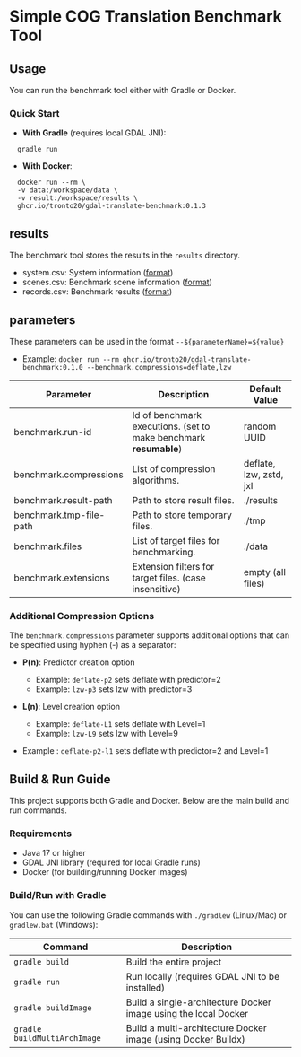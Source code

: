 # Simple COG Translation Benchmark Tool

## Usage

You can run the benchmark tool either with Gradle or Docker.

### Quick Start

- **With Gradle** (requires local GDAL JNI):
```shell
  gradle run
```

- **With Docker**:
```shell
  docker run --rm \
  -v data:/workspace/data \
  -v result:/workspace/results \
  ghcr.io/tronto20/gdal-translate-benchmark:0.1.3
```

## results

The benchmark tool stores the results in the `results` directory.

- system.csv: System information ([format](src/main/kotlin/ai/sianalytics/gdaltranslatebenchmark/data/SystemData.kt))
- scenes.csv: Benchmark scene
  information ([format](src/main/kotlin/ai/sianalytics/gdaltranslatebenchmark/data/Scene.kt))
- records.csv: Benchmark results ([format](src/main/kotlin/ai/sianalytics/gdaltranslatebenchmark/data/Record.kt))

## parameters

These parameters can be used in the format `--${parameterName}=${value}`

- Example: `docker run --rm ghcr.io/tronto20/gdal-translate-benchmark:0.1.0 --benchmark.compressions=deflate,lzw`

| Parameter               | Description                                                       | Default Value           |
|-------------------------|-------------------------------------------------------------------|-------------------------|
| benchmark.run-id        | Id of benchmark executions. (set to make benchmark **resumable**) | random UUID             |
| benchmark.compressions  | List of compression algorithms.                                   | deflate, lzw, zstd, jxl |
| benchmark.result-path   | Path to store result files.                                       | ./results               |
| benchmark.tmp-file-path | Path to store temporary files.                                    | ./tmp                   |
| benchmark.files         | List of target files for benchmarking.                            | ./data                  |
| benchmark.extensions    | Extension filters for target files. (case insensitive)            | empty (all files)       |

### Additional Compression Options

The `benchmark.compressions` parameter supports additional options that can be specified using hyphen (-) as a
separator:

- **P(n)**: Predictor creation option
    - Example: `deflate-p2` sets deflate with predictor=2
    - Example: `lzw-p3` sets lzw with predictor=3

- **L(n)**: Level creation option
    - Example: `deflate-L1` sets deflate with Level=1
    - Example: `lzw-L9` sets lzw with Level=9
- Example : `deflate-p2-l1` sets deflate with predictor=2 and Level=1

## Build & Run Guide

This project supports both Gradle and Docker. Below are the main build and run commands.

### Requirements
- Java 17 or higher
- GDAL JNI library (required for local Gradle runs)
- Docker (for building/running Docker images)

### Build/Run with Gradle

You can use the following Gradle commands with `./gradlew` (Linux/Mac) or `gradlew.bat` (Windows):

| Command                      | Description                                                      |
|------------------------------|------------------------------------------------------------------|
| `gradle build`               | Build the entire project                                         |
| `gradle run`                 | Run locally (requires GDAL JNI to be installed)                  |
| `gradle buildImage`          | Build a single-architecture Docker image using the local Docker  |
| `gradle buildMultiArchImage` | Build a multi-architecture Docker image (using Docker Buildx)    |